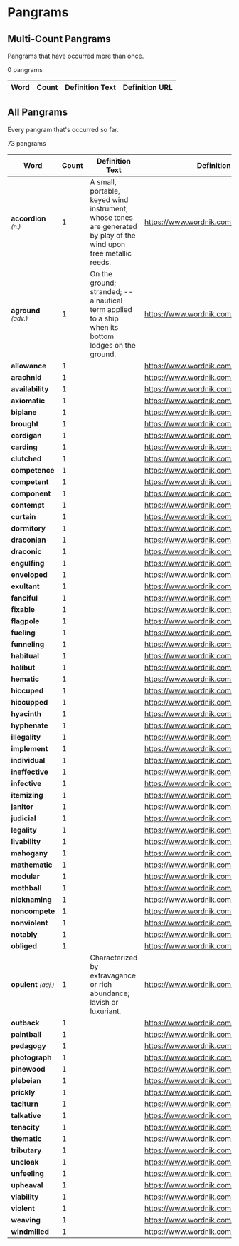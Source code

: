 <!-- generated via `poetry shell` then `make gen-stats` -->

# Pangrams

## Multi-Count Pangrams

Pangrams that have occurred more than once.

<!-- generated multi table start -->

0 pangrams

| Word   | Count   | Definition Text   | Definition URL   |
|--------|---------|-------------------|------------------|

<!-- generated multi table end -->

## All Pangrams

Every pangram that's occurred so far.

<!-- generated all table start -->

73 pangrams

| Word                                |   Count | Definition Text                                                                                                   | Definition URL                             |
|-------------------------------------|---------|-------------------------------------------------------------------------------------------------------------------|--------------------------------------------|
| **accordion** <small>*(n.)*</small> |       1 | A small, portable, keyed wind instrument, whose tones are generated by play of the wind upon free metallic reeds. | https://www.wordnik.com/words/accordion    |
| **aground** <small>*(adv.)*</small> |       1 | On the ground; stranded; -- a nautical term applied to a ship when its bottom lodges on the ground.               | https://www.wordnik.com/words/aground      |
| **allowance**                       |       1 |                                                                                                                   | https://www.wordnik.com/words/allowance    |
| **arachnid**                        |       1 |                                                                                                                   | https://www.wordnik.com/words/arachnid     |
| **availability**                    |       1 |                                                                                                                   | https://www.wordnik.com/words/availability |
| **axiomatic**                       |       1 |                                                                                                                   | https://www.wordnik.com/words/axiomatic    |
| **biplane**                         |       1 |                                                                                                                   | https://www.wordnik.com/words/biplane      |
| **brought**                         |       1 |                                                                                                                   | https://www.wordnik.com/words/brought      |
| **cardigan**                        |       1 |                                                                                                                   | https://www.wordnik.com/words/cardigan     |
| **carding**                         |       1 |                                                                                                                   | https://www.wordnik.com/words/carding      |
| **clutched**                        |       1 |                                                                                                                   | https://www.wordnik.com/words/clutched     |
| **competence**                      |       1 |                                                                                                                   | https://www.wordnik.com/words/competence   |
| **competent**                       |       1 |                                                                                                                   | https://www.wordnik.com/words/competent    |
| **component**                       |       1 |                                                                                                                   | https://www.wordnik.com/words/component    |
| **contempt**                        |       1 |                                                                                                                   | https://www.wordnik.com/words/contempt     |
| **curtain**                         |       1 |                                                                                                                   | https://www.wordnik.com/words/curtain      |
| **dormitory**                       |       1 |                                                                                                                   | https://www.wordnik.com/words/dormitory    |
| **draconian**                       |       1 |                                                                                                                   | https://www.wordnik.com/words/draconian    |
| **draconic**                        |       1 |                                                                                                                   | https://www.wordnik.com/words/draconic     |
| **engulfing**                       |       1 |                                                                                                                   | https://www.wordnik.com/words/engulfing    |
| **enveloped**                       |       1 |                                                                                                                   | https://www.wordnik.com/words/enveloped    |
| **exultant**                        |       1 |                                                                                                                   | https://www.wordnik.com/words/exultant     |
| **fanciful**                        |       1 |                                                                                                                   | https://www.wordnik.com/words/fanciful     |
| **fixable**                         |       1 |                                                                                                                   | https://www.wordnik.com/words/fixable      |
| **flagpole**                        |       1 |                                                                                                                   | https://www.wordnik.com/words/flagpole     |
| **fueling**                         |       1 |                                                                                                                   | https://www.wordnik.com/words/fueling      |
| **funneling**                       |       1 |                                                                                                                   | https://www.wordnik.com/words/funneling    |
| **habitual**                        |       1 |                                                                                                                   | https://www.wordnik.com/words/habitual     |
| **halibut**                         |       1 |                                                                                                                   | https://www.wordnik.com/words/halibut      |
| **hematic**                         |       1 |                                                                                                                   | https://www.wordnik.com/words/hematic      |
| **hiccuped**                        |       1 |                                                                                                                   | https://www.wordnik.com/words/hiccuped     |
| **hiccupped**                       |       1 |                                                                                                                   | https://www.wordnik.com/words/hiccupped    |
| **hyacinth**                        |       1 |                                                                                                                   | https://www.wordnik.com/words/hyacinth     |
| **hyphenate**                       |       1 |                                                                                                                   | https://www.wordnik.com/words/hyphenate    |
| **illegality**                      |       1 |                                                                                                                   | https://www.wordnik.com/words/illegality   |
| **implement**                       |       1 |                                                                                                                   | https://www.wordnik.com/words/implement    |
| **individual**                      |       1 |                                                                                                                   | https://www.wordnik.com/words/individual   |
| **ineffective**                     |       1 |                                                                                                                   | https://www.wordnik.com/words/ineffective  |
| **infective**                       |       1 |                                                                                                                   | https://www.wordnik.com/words/infective    |
| **itemizing**                       |       1 |                                                                                                                   | https://www.wordnik.com/words/itemizing    |
| **janitor**                         |       1 |                                                                                                                   | https://www.wordnik.com/words/janitor      |
| **judicial**                        |       1 |                                                                                                                   | https://www.wordnik.com/words/judicial     |
| **legality**                        |       1 |                                                                                                                   | https://www.wordnik.com/words/legality     |
| **livability**                      |       1 |                                                                                                                   | https://www.wordnik.com/words/livability   |
| **mahogany**                        |       1 |                                                                                                                   | https://www.wordnik.com/words/mahogany     |
| **mathematic**                      |       1 |                                                                                                                   | https://www.wordnik.com/words/mathematic   |
| **modular**                         |       1 |                                                                                                                   | https://www.wordnik.com/words/modular      |
| **mothball**                        |       1 |                                                                                                                   | https://www.wordnik.com/words/mothball     |
| **nicknaming**                      |       1 |                                                                                                                   | https://www.wordnik.com/words/nicknaming   |
| **noncompete**                      |       1 |                                                                                                                   | https://www.wordnik.com/words/noncompete   |
| **nonviolent**                      |       1 |                                                                                                                   | https://www.wordnik.com/words/nonviolent   |
| **notably**                         |       1 |                                                                                                                   | https://www.wordnik.com/words/notably      |
| **obliged**                         |       1 |                                                                                                                   | https://www.wordnik.com/words/obliged      |
| **opulent** <small>*(adj.)*</small> |       1 | Characterized by extravagance or rich abundance; lavish or luxuriant.                                             | https://www.wordnik.com/words/opulent      |
| **outback**                         |       1 |                                                                                                                   | https://www.wordnik.com/words/outback      |
| **paintball**                       |       1 |                                                                                                                   | https://www.wordnik.com/words/paintball    |
| **pedagogy**                        |       1 |                                                                                                                   | https://www.wordnik.com/words/pedagogy     |
| **photograph**                      |       1 |                                                                                                                   | https://www.wordnik.com/words/photograph   |
| **pinewood**                        |       1 |                                                                                                                   | https://www.wordnik.com/words/pinewood     |
| **plebeian**                        |       1 |                                                                                                                   | https://www.wordnik.com/words/plebeian     |
| **prickly**                         |       1 |                                                                                                                   | https://www.wordnik.com/words/prickly      |
| **taciturn**                        |       1 |                                                                                                                   | https://www.wordnik.com/words/taciturn     |
| **talkative**                       |       1 |                                                                                                                   | https://www.wordnik.com/words/talkative    |
| **tenacity**                        |       1 |                                                                                                                   | https://www.wordnik.com/words/tenacity     |
| **thematic**                        |       1 |                                                                                                                   | https://www.wordnik.com/words/thematic     |
| **tributary**                       |       1 |                                                                                                                   | https://www.wordnik.com/words/tributary    |
| **uncloak**                         |       1 |                                                                                                                   | https://www.wordnik.com/words/uncloak      |
| **unfeeling**                       |       1 |                                                                                                                   | https://www.wordnik.com/words/unfeeling    |
| **upheaval**                        |       1 |                                                                                                                   | https://www.wordnik.com/words/upheaval     |
| **viability**                       |       1 |                                                                                                                   | https://www.wordnik.com/words/viability    |
| **violent**                         |       1 |                                                                                                                   | https://www.wordnik.com/words/violent      |
| **weaving**                         |       1 |                                                                                                                   | https://www.wordnik.com/words/weaving      |
| **windmilled**                      |       1 |                                                                                                                   | https://www.wordnik.com/words/windmilled   |

<!-- generated all table end -->
